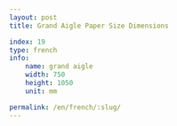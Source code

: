 ```yaml
---
layout: post
title: Grand Aigle Paper Size Dimensions

index: 19
type: french
info:
    name: grand aigle
    width: 750
    height: 1050
    unit: mm

permalink: /en/french/:slug/
---
```



